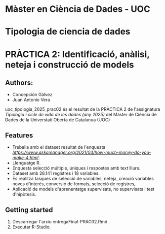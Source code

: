# Màster en Ciència de Dades - UOC
# Tipologia de ciencia de dades
# PRÀCTICA 2: Identificació, anàlisi, neteja i construcció de models 


## Authors:
- Concepción Gàlvez
- Juan Antonio Vera


uoc_tipologia_2025_prac02 és el resultat de la PRÀCTICA 2 de l'assignatura _Tipologia i cicle de vida de les dades (any 2025)_ del Màster de Ciència de Dades de la Universtati Oberta de Catalunua (UOC)



## Features

- Treballa amb el dataset resultat de l'enquesta *https://www.askamanager.org/2021/04/how-much-money-do-you-make-4.html*.
- Llenguatge R.
- Enquesta selecció múltiple, úniques i respostes amb text lliure.
- Dataset amb 28.141 registres i 18 variables. 
- Es realitza tasques de selecció de variables, neteja, creació variables noves d'interés, conversió de formats, selecció de registres, 
- Aplicació de models d'aprenentatge supervisats, no supervisats i test d'hipòtesis.

## Getting started
1. Descarregar l'arxiu entregaFinal-PRAC02.Rmd
2. Executar R-Studio.
